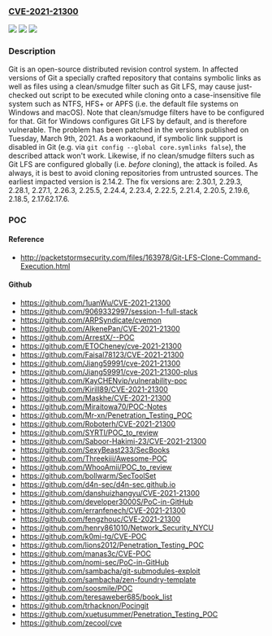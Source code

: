 ### [CVE-2021-21300](https://cve.mitre.org/cgi-bin/cvename.cgi?name=CVE-2021-21300)
![](https://img.shields.io/static/v1?label=Product&message=git&color=blue)
![](https://img.shields.io/static/v1?label=Version&message=n%2Fa&color=blue)
![](https://img.shields.io/static/v1?label=Vulnerability&message=CWE-59%20Improper%20Link%20Resolution%20Before%20File%20Access%20('Link%20Following')&color=brighgreen)

### Description

Git is an open-source distributed revision control system. In affected versions of Git a specially crafted repository that contains symbolic links as well as files using a clean/smudge filter such as Git LFS, may cause just-checked out script to be executed while cloning onto a case-insensitive file system such as NTFS, HFS+ or APFS (i.e. the default file systems on Windows and macOS). Note that clean/smudge filters have to be configured for that. Git for Windows configures Git LFS by default, and is therefore vulnerable. The problem has been patched in the versions published on Tuesday, March 9th, 2021. As a workaound, if symbolic link support is disabled in Git (e.g. via `git config --global core.symlinks false`), the described attack won't work. Likewise, if no clean/smudge filters such as Git LFS are configured globally (i.e. _before_ cloning), the attack is foiled. As always, it is best to avoid cloning repositories from untrusted sources. The earliest impacted version is 2.14.2. The fix versions are: 2.30.1, 2.29.3, 2.28.1, 2.27.1, 2.26.3, 2.25.5, 2.24.4, 2.23.4, 2.22.5, 2.21.4, 2.20.5, 2.19.6, 2.18.5, 2.17.62.17.6.

### POC

#### Reference
- http://packetstormsecurity.com/files/163978/Git-LFS-Clone-Command-Execution.html

#### Github
- https://github.com/1uanWu/CVE-2021-21300
- https://github.com/9069332997/session-1-full-stack
- https://github.com/ARPSyndicate/cvemon
- https://github.com/AlkenePan/CVE-2021-21300
- https://github.com/ArrestX/--POC
- https://github.com/ETOCheney/cve-2021-21300
- https://github.com/Faisal78123/CVE-2021-21300
- https://github.com/Jiang59991/cve-2021-21300
- https://github.com/Jiang59991/cve-2021-21300-plus
- https://github.com/KayCHENvip/vulnerability-poc
- https://github.com/Kirill89/CVE-2021-21300
- https://github.com/Maskhe/CVE-2021-21300
- https://github.com/Miraitowa70/POC-Notes
- https://github.com/Mr-xn/Penetration_Testing_POC
- https://github.com/Roboterh/CVE-2021-21300
- https://github.com/SYRTI/POC_to_review
- https://github.com/Saboor-Hakimi-23/CVE-2021-21300
- https://github.com/SexyBeast233/SecBooks
- https://github.com/Threekiii/Awesome-POC
- https://github.com/WhooAmii/POC_to_review
- https://github.com/bollwarm/SecToolSet
- https://github.com/d4n-sec/d4n-sec.github.io
- https://github.com/danshuizhangyu/CVE-2021-21300
- https://github.com/developer3000S/PoC-in-GitHub
- https://github.com/erranfenech/CVE-2021-21300
- https://github.com/fengzhouc/CVE-2021-21300
- https://github.com/henry861010/Network_Security_NYCU
- https://github.com/k0mi-tg/CVE-POC
- https://github.com/lions2012/Penetration_Testing_POC
- https://github.com/manas3c/CVE-POC
- https://github.com/nomi-sec/PoC-in-GitHub
- https://github.com/sambacha/git-submodules-exploit
- https://github.com/sambacha/zen-foundry-template
- https://github.com/soosmile/POC
- https://github.com/teresaweber685/book_list
- https://github.com/trhacknon/Pocingit
- https://github.com/xuetusummer/Penetration_Testing_POC
- https://github.com/zecool/cve


